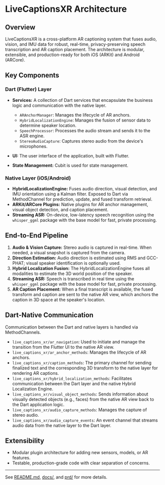 # LiveCaptionsXR Architecture

## Overview
LiveCaptionsXR is a cross-platform AR captioning system that fuses audio, vision, and IMU data for robust, real-time, privacy-preserving speech transcription and AR caption placement. The architecture is modular, extensible, and production-ready for both iOS (ARKit) and Android (ARCore).

## Key Components

### Dart (Flutter) Layer
- **Services:** A collection of Dart services that encapsulate the business logic and communication with the native layer.
  - `ARAnchorManager`: Manages the lifecycle of AR anchors.
  - `HybridLocalizationEngine`: Manages the fusion of sensor data to determine speaker location.
  - `SpeechProcessor`: Processes the audio stream and sends it to the ASR engine.
  - `StereoAudioCapture`: Captures stereo audio from the device's microphones.
  
- **UI:** The user interface of the application, built with Flutter.
- **State Management:** Cubit is used for state management.

### Native Layer (iOS/Android)
- **HybridLocalizationEngine:** Fuses audio direction, visual detection, and IMU orientation using a Kalman filter. Exposed to Dart via MethodChannel for prediction, update, and fused transform retrieval.
- **ARKit/ARCore Plugins:** Native plugins for AR anchor management, visual object detection, and caption placement.
- **Streaming ASR:** On-device, low-latency speech recognition using the `whisper_ggml` package with the base model for fast, private processing.

## End-to-End Pipeline
1. **Audio & Vision Capture:** Stereo audio is captured in real-time. When needed, a visual snapshot is captured from the camera.
2. **Direction Estimation:** Audio direction is estimated using RMS and GCC-PHAT; visual speaker identification is optionally used.
3. **Hybrid Localization Fusion:** The HybridLocalizationEngine fuses all modalities to estimate the 3D world position of the speaker.
4. **Streaming ASR:** Speech is transcribed in real time using the `whisper_ggml` package with the base model for fast, private processing.
5. **AR Caption Placement:** When a final transcript is available, the fused transform and caption are sent to the native AR view, which anchors the caption in 3D space at the speaker's location.

## Dart-Native Communication
Communication between the Dart and native layers is handled via MethodChannels.

- `live_captions_xr/ar_navigation`: Used to initiate and manage the transition from the Flutter UI to the native AR view.
- `live_captions_xr/ar_anchor_methods`: Manages the lifecycle of AR anchors.
- `live_captions_xr/caption_methods`: The primary channel for sending finalized text and the corresponding 3D transform to the native layer for rendering AR captions.
- `live_captions_xr/hybrid_localization_methods`: Facilitates communication between the Dart layer and the native Hybrid Localization Engine.
- `live_captions_xr/visual_object_methods`: Sends information about visually detected objects (e.g., faces) from the native AR view back to the Dart application logic.
- `live_captions_xr/audio_capture_methods`: Manages the capture of stereo audio.
- `live_captions_xr/audio_capture_events`: An event channel that streams audio data from the native layer to the Dart layer.

## Extensibility
- Modular plugin architecture for adding new sensors, models, or AR features.
- Testable, production-grade code with clear separation of concerns.

---
See [README.md](README.md), [docs/](docs/), and [prd/](prd/) for more details.
